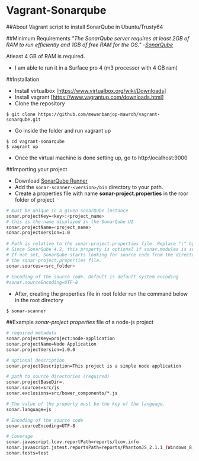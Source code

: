 # Vagrant-Sonarqube
##About
Vagrant script to install SonarQube in Ubuntu/Trusty64

##Minimum Requirements
*"The SonarQube server requires at least 2GB of RAM to run efficiently and 1GB of free RAM for the OS."*
-[*SonarQube*](http://docs.sonarqube.org/display/SONAR/Requirements)

Atleast 4 GB of RAM is required. 
- I am able to run it in a Surface pro 4 (m3 processor with 4 GB ram)

##Installation

* Install virtualbox [https://www.virtualbox.org/wiki/Downloads]
* Install vagrant [https://www.vagrantup.com/downloads.html]
* Clone the repository 
```shell
$ git clone https://github.com/mewanbanjop-mawroh/vagrant-sonarqube.git
```
* Go inside the folder and run vagrant up
```shell
$ cd vagrant-sonarqube
$ vagrant up
```
* Once the virtual machine is done setting up, go to http:\\localhost:9000

##Importing your project

* Download [SonarQube Runner](https://sonarsource.bintray.com/Distribution/sonar-scanner-cli/sonar-scanner-2.6.1.zip)
* Add the `sonar-scanner-<version>/bin` directory to your path.
* Create a properties file with name **sonar-project.properties** in the roor folder of project
```bash
# must be unique in a given SonarQube instance
sonar.projectKey=<key>:<project_name>
# this is the name displayed in the SonarQube UI
sonar.projectName=<project_name>
sonar.projectVersion=1.0
 
# Path is relative to the sonar-project.properties file. Replace "\" by "/" on Windows.
# Since SonarQube 4.2, this property is optional if sonar.modules is set. 
# If not set, SonarQube starts looking for source code from the directory containing 
# the sonar-project.properties file.
sonar.sources=<src_folder>
 
# Encoding of the source code. Default is default system encoding
#sonar.sourceEncoding=UTF-8
```
* After, creating the properties file in root folder run the command below in the root directory
```
$ sonar-scanner
```
##Example *sonar-project.properties* file of a node-js project
```bash
# required metadata
sonar.projectKey=project:node-application
sonar.projectName=Node Application
sonar.projectVersion=1.0.0

# optional description
sonar.projectDescription=This project is a simple node application

# path to source directories (required)
sonar.projectBaseDir=.
sonar.sources=src/js
sonar.exclusions=src/bower_components/*.js

# The value of the property must be the key of the language.
sonar.language=js

# Encoding of the source code
sonar.sourceEncoding=UTF-8

# Coverage
sonar.javascript.lcov.reportPath=reports/lcov.info
sonar.javascript.jstest.reportsPath=reports/PhantomJS_2.1.1_(Windows_8_0.0.0)/JSTEST-units.xml
sonar.tests=test
```
